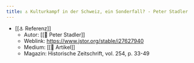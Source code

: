 ```yaml
---
title: ⚓️ Kulturkampf in der Schweiz, ein Sonderfall? - Peter Stadler
---
```


- [[⚓️ Referenz]]
  - Autor: [[🧑‍ Peter Stadler]]
  - Weblink: https://www.jstor.org/stable/i27627940
  - Medium: [[🔖 Artikel]]
  - Magazin: Historische Zeitschrift, vol. 254, p. 33-49